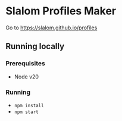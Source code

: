 # Slalom Profiles Maker

Go to https://slalom.github.io/profiles


## Running locally

### Prerequisites

- Node v20

### Running

- `npm install`
- `npm start`
